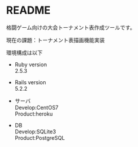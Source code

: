# README

格闘ゲーム向けの大会トーナメント表作成ツールです。  

現在の課題：トーナメント表描画機能実装

環境構成は以下
* Ruby version  
2.5.3

* Rails version  
5.2.2

* サーバ  
Develop:CentOS7  
Product:heroku

* DB  
Develop:SQLite3  
Product:PostgreSQL
